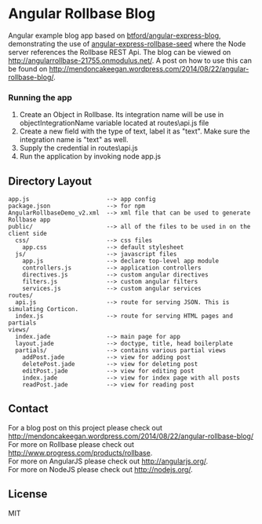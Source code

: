 # Angular Rollbase Blog

Angular example blog app based on [btford/angular-express-blog](https://github.com/btford/angular-express-blog), demonstrating the use of [angular-express-rollbase-seed](https://github.com/progress/angular-express-rollbase-seed/) where the Node server references the Rollbase REST Api. The blog can be viewed on http://angularrollbase-21755.onmodulus.net/. A post on how to use this can be found on http://mendoncakeegan.wordpress.com/2014/08/22/angular-rollbase-blog/.

### Running the app

1. Create an Object in Rollbase. Its integration name will be use in objectIntegrationName variable located at routes\api.js file<br/>
2. Create a new field with the type of text, label it as "text". Make sure the integration name is "text" as well.<br/>
3. Supply the credential in routes\api.js <br/>
4. Run the application by invoking node app.js <br/>

## Directory Layout
    
    app.js                      --> app config
    package.json                --> for npm
    AngularRollbaseDemo_v2.xml  --> xml file that can be used to generate Rollbase app
    public/                     --> all of the files to be used in on the client side
      css/                      --> css files
        app.css                 --> default stylesheet
      js/                       --> javascript files
        app.js                  --> declare top-level app module
        controllers.js          --> application controllers
        directives.js           --> custom angular directives
        filters.js              --> custom angular filters
        services.js             --> custom angular services
    routes/
      api.js                    --> route for serving JSON. This is simulating Corticon.
      index.js                  --> route for serving HTML pages and partials
    views/
      index.jade                --> main page for app
      layout.jade               --> doctype, title, head boilerplate
      partials/                 --> contains various partial views
        addPost.jade            --> view for adding post
        deletePost.jade         --> view for deleting post
        editPost.jade           --> view for editing post 
        index.jade              --> view for index page with all posts 
        readPost.jade           --> view for reading post      

## Contact

For a blog post on this project please check out http://mendoncakeegan.wordpress.com/2014/08/22/angular-rollbase-blog/ <br/>
For more on Rollbase please check out http://www.progress.com/products/rollbase. <br/>
For more on AngularJS please check out http://angularjs.org/. <br/>
For more on NodeJS please check out http://nodejs.org/. <br/>

## License

MIT
